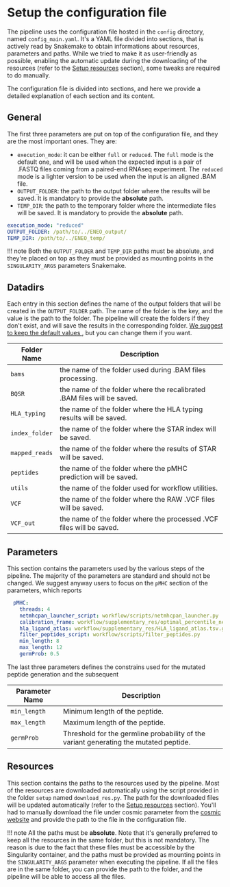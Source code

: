 # Setup the configuration file

The pipeline uses the configuration file hosted in the `config` directory, named `config_main.yaml`. It's a YAML file divided into sections, that is actively read by Snakemake to obtain informations about resources, parameters and paths. While we tried to make it as user-friendly as possible, enabling the automatic update during the downloading of the resources (refer to the [Setup resources](https://ctglab.github.io/ENEO/resources) section), some tweaks are required to do manually.

The configuration file is divided into sections, and here we provide a detailed explanation of each section and its content.

## General

The first three parameters are put on top of the configuration file, and they are the most important ones. They are:

- `execution_mode`: it can be either `full` or `reduced`. The `full` mode is the default one, and will be used when the expected input is a pair of .FASTQ files coming from a paired-end RNAseq experiment. The `reduced` mode is a lighter version to be used when the input is an aligned .BAM file.
- `OUTPUT_FOLDER`: the path to the output folder where the results will be saved. It is mandatory to provide the **absolute** path.
- `TEMP_DIR`: the path to the temporary folder where the intermediate files will be saved. It is mandatory to provide the **absolute** path.

```yaml
execution_mode: "reduced"
OUTPUT_FOLDER: /path/to/../ENEO_output/
TEMP_DIR: /path/to/../ENEO_temp/
```

!!! note
    Both the `OUTPUT_FOLDER` and `TEMP_DIR` paths must be absolute, and they're placed on top as they must be provided as mounting points in the `SINGULARITY_ARGS` parameters Snakemake.

## Datadirs

Each entry in this section defines the name of the output folders that will be created in the `OUTPUT_FOLDER` path. The name of the folder is the key, and the value is the path to the folder. The pipeline will create the folders if they don't exist, and will save the results in the corresponding folder.
<u> We suggest to keep the default values </u>, but you can change them if you want.

| Folder Name    | Description                                                      |
|----------------|------------------------------------------------------------------|
| `bams`         | the name of the folder used during .BAM files processing.        |
| `BQSR`         | the name of the folder where the recalibrated .BAM files will be saved. |
| `HLA_typing`   | the name of the folder where the HLA typing results will be saved. |
| `index_folder` | the name of the folder where the STAR index will be saved.       |
| `mapped_reads` | the name of the folder where the results of STAR will be saved.  |
| `peptides`     | the name of the folder where the pMHC prediction will be saved.  |
| `utils`        | the name of the folder used for workflow utilities.              |
| `VCF`          | the name of the folder where the RAW .VCF files will be saved.   |
| `VCF_out`      | the name of the folder where the processed .VCF files will be saved. |

## Parameters

This section contains the parameters used by the various steps of the pipeline. The majority of the parameters are standard and should not be changed. We suggest anyway users to focus on the `pMHC` section of the parameters, which reports

```yaml
  pMHC:
    threads: 4
    netmhcpan_launcher_script: workflow/scripts/netmhcpan_launcher.py
    calibration_frame: workflow/supplementary_res/optimal_percentile_netmhcpan.csv
    hla_ligand_atlas: workflow/supplementary_res/HLA_ligand_atlas.tsv.gz
    filter_peptides_script: workflow/scripts/filter_peptides.py
    min_length: 8
    max_length: 12
    germProb: 0.5
```

The last three parameters defines the constrains used for the mutated peptide generation and the subsequent 

| Parameter Name | Description                                                                 |
|----------------|-----------------------------------------------------------------------------|
| `min_length`   | Minimum length of the peptide.                                         |
| `max_length`   | Maximum length of the peptide.                                         |
| `germProb`     | Threshold for the germline probability of the variant generating the mutated peptide.    |

## Resources

This section contains the paths to the resources used by the pipeline. Most of the resources are downloaded automatically using the script provided in the folder `setup` named `download_res.py`. The path for the downloaded files will be updated automatically (refer to the [Setup resources](https://ctglab.github.io/ENEO/resources) section). You'll had to manually download the file under cosmic parameter from the [cosmic website](https://cancer.sanger.ac.uk/cosmic/download/cosmic) and provide the path to the file in the configuration file.

!!! note
    All the paths must be **absolute**. Note that it's generally preferred to keep all the resources in the same folder, but this is not mandatory. The reason is due to the fact that these files must be accessible by the Singularity container, and the paths must be provided as mounting points in the `SINGULARITY_ARGS` parameter when executing the pipeline. If all the files are in the same folder, you can provide the path to the folder, and the pipeline will be able to access all the files.


